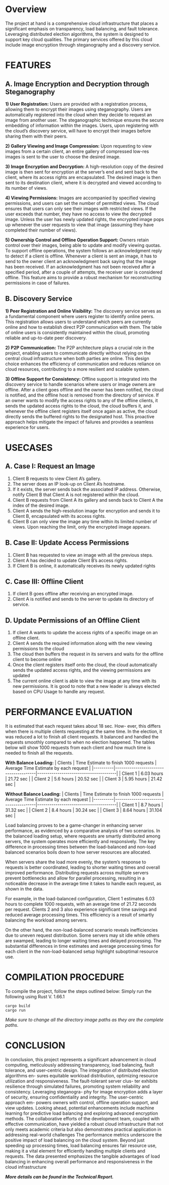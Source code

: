 # Overview
The project at hand is a comprehensive cloud infrastructure that places a significant emphasis on transparency, load balancing, and fault tolerance. Leveraging distributed election algorithms, the system is designed to support key cloud qualities. The primary services offered by this cloud include image encryption through steganography and a discovery service.

# FEATURES
## A. Image Encryption and Decryption through Steganography
**1) User Registration:** Users are provided with a registration process, allowing them to encrypt their images using steganography. Users are automatically registered into the cloud when they decide to request an image from another user. The steganographic technique ensures the secure embedding of information within the images. Users, upon registering with the cloud’s discovery service, will have to encrypt their images before sharing them with their peers.

**2) Gallery Viewing and Image Compression:** Upon requesting to view images from a certain client, an entire gallery of compressed low-res images is sent to the user to choose the desired image.

**3) Image Encryption and Decryption:** A high-resolution copy of the desired image is then sent for encryption at the server’s end and sent back to the client, where its access rights are encapsulated. The desired image is then sent to its destination client, where it is decrypted and viewed according to its number of views.

**4) Viewing Permissions:** Images are accompanied by specified viewing permissions, and users can set the number of
permitted views. The cloud ensures that users can only see
their images with restricted views. If the user exceeds that
number, they have no access to view the decrypted image.
Unless the user has newly updated rights, the encrypted
image pops up whenever the user requests to view that image
(assuming they have completed their number of views).

**5) Ownership Control and Offline Operation Support:**
Owners retain control over their images, being able to update
and modify viewing quotas. To support offline operations, the
system follows an acknowledgment reply to detect if a client
is offline. Whenever a client is sent an image, it has to send
to the owner client an acknowledgment back saying that the
image has been received. If an acknowledgment has not been
received after a specified period, after a couple of attempts,
the receiver user is considered offline. This feature aims to
provide a robust mechanism for reconstructing permissions in
case of failures.

## B. Discovery Service
**1) Peer Registration and Online Visibility:** The discovery
service serves as a fundamental component where users register to identify online peers. This registration allows users
to understand which peers are currently online and how to
establish direct P2P communication with them. The table
of online users is consistently maintained within the cloud,
promoting reliable and up-to-date peer discovery.

**2) P2P Communication:** The P2P architecture plays a crucial role in the project, enabling users to communicate directly
without relying on the central cloud infrastructure when both
parties are online. This design choice enhances the efficiency
of communication and reduces reliance on cloud resources,
contributing to a more resilient and scalable system.

**3) Offline Support for Consistency:** Offline support is integrated into the discovery service to handle scenarios where
users or image owners are offline. After a client goes offline
and the owner has been notified, the cloud is notified, and
the offline host is removed from the directory of service.
If an owner wants to modify the access rights to any of
the offline clients, it sends the updated access rights to the
cloud, the cloud buffers it, and whenever the offline client
registers itself once again as active, the cloud directly sends the
buffered rights to the designated host. This proactive approach
helps mitigate the impact of failures and provides a seamless
experience for users.

# USECASES
## A. Case I: Request an Image
1) Client B requests to view Client A’s gallery.
2) The server does an IP look-up on Client A’s hostname.
3) If it exists, the server sends back the associated IP
address. Otherwise, notify Client B that Client A is not
registered within the cloud.
4) Client B requests from Client A its gallery and sends
back to Client A the index of the desired image.
5) Client A sends the high-resolution image for encryption
and sends it to Client B, encapsulated with its access
rights.
6) Client B can only view the image any time within its
limited number of views. Upon reaching the limit, only
the encrypted image appears.
## B. Case II: Update Access Permissions
1) Client B has requested to view an image with all the
previous steps.
2) Client A has decided to update Client B’s access rights.
3) If Client B is online, it automatically receives its newly
updated rights
## C. Case III: Offline Client
1) If client B goes offline after receiving an encrypted
image.
2) Client A is notified and sends to the server to update its
directory of service.
## D. Update Permissions of an Offline Client
1) If client A wants to update the access rights of a specific
image on an offline client.
2) Client A sends the required information along with the
new viewing permissions to the cloud
3) The cloud then buffers the request in its servers and
waits for the offline client to become online
4) Once the client registers itself onto the cloud, the cloud
automatically sends the updated access rights, and the
viewing permissions are updated
5) The current online client is able to view the image at
any time with its new permissions.
It is good to note that a new leader is always elected based
on CPU Usage to handle any request.

# PERFORMANCE EVALUATION
It is estimated that each request takes about 18 sec. How-
ever, this differs when there is multiple clients requesting at
the same time. In the election, it was reduced a lot to finish all
client requests. It balanced and handled the requests smoothly
compared to when no election happened. The tables below
will show 1000 requests from each client and how much time
is needed to finish all the requests.

**With Balance Loading:**
| Clients  | Time Estimate to finish 1000 requests | Average Time Estimate by each request |
|----------|---------------------------------------|---------------------------------------|
| Client 1 | 6.03 hours                            | 21.72 sec                             |
| Client 2 | 5.6 hours                             | 20.52 sec                             |
| Client 3 | 5.95 hours                            | 21.42 sec                             |

**Without Balance Loading:**
| Clients  | Time Estimate to finish 1000 requests | Average Time Estimate by each request |
|----------|---------------------------------------|---------------------------------------|
| Client 1 | 8.7 hours                             | 31.32 sec                             |
| Client 2 | 8.4 hours                             | 30.24 sec                             |
| Client 3 | 8.64 hours                            | 31.104 sec                            |

Load balancing proves to be a game-changer in enhancing
server performance, as evidenced by a comparative analysis of two scenarios. In the balanced loading setup, where
requests are smartly distributed among servers, the system
operates more efficiently and responsively. The key difference
in processing times between the load-balanced and non-load balanced scenarios boils down to how server resources are
allocated.

When servers share the load more evenly, the system’s
response to requests is better coordinated, leading to shorter
waiting times and overall improved performance. Distributing
requests across multiple servers prevent bottlenecks and allow for parallel processing, resulting in a noticeable decrease
in the average time it takes to handle each request, as shown
in the data.

For example, in the load-balanced configuration, Client
1 estimates 6.03 hours to complete 1000 requests, with an
average time of 21.72 seconds per request. Clients 2 and 3
also experience significant time savings and reduced average
processing times. This efficiency is a result of smartly balancing the workload among servers.

On the other hand, the non-load-balanced scenario reveals
inefficiencies due to uneven request distribution. Some servers
may sit idle while others are swamped, leading to longer waiting times and delayed processing. The substantial differences
in time estimates and average processing times for each client
in the non-load-balanced setup highlight suboptimal resource
use.

# COMPILATION PROCEDURE
To compile the project, follow the steps outlined below:
Simply run the following using Rust V. 1.66.1
```
cargo build
cargo run
```
*Make sure to change all the directory image paths as they
are the complete paths.*
# CONCLUSION
In conclusion, this project represents a significant advancement in cloud computing, meticulously addressing transparency, load balancing, fault tolerance, and user-centric design. The integration of distributed election algorithms en-
sures equitable workload distribution, optimizing resource
utilization and responsiveness. The fault-tolerant server clus-
ter exhibits resilience through simulated failures, promoting
system reliability and consistency. Leveraging steganogra-
phy for image encryption adds a layer of security, ensuring
confidentiality and integrity. The user-centric approach em-
powers owners with control, offline operation support, and
view updates. Looking ahead, potential enhancements include
machine learning for predictive load balancing and exploring
advanced encryption methods. The collaborative efforts of
the development team, coupled with effective communication,
have yielded a robust cloud infrastructure that not only meets
academic criteria but also demonstrates practical application
in addressing real-world challenges
The performance metrics underscore the positive impact of
load balancing on the cloud system. Beyond just speeding
up processing times, load balancing ensures fair resource
use, making it a vital element for efficiently handling multiple clients and requests. The data presented emphasizes the
tangible advantages of load balancing in enhancing overall
performance and responsiveness in the cloud infrastructure

***More details can be found in the Technical Report.***
